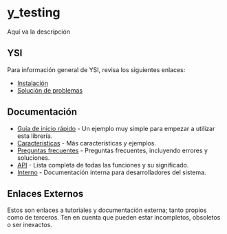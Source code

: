 # y_testing

Aquí va la descripción

## YSI

Para información general de YSI, revisa los siguientes enlaces:

* [Instalación](../instalacion.md)
* [Solución de problemas](../solucion-problemas.md)

## Documentación

* [Guía de inicio rápido](y_testing/inicio-rapido.md) - Un ejemplo muy simple para empezar a utilizar esta librería.
* [Características](y_testing/caracteristicas.md) - Más características y ejemplos.
* [Preguntas frecuentes](y_testing/preguntas-frecuentes.md) - Preguntas frecuentes, incluyendo errores y soluciones.
* [API](y_testing/api.md) - Lista completa de todas las funciones y su significado.
* [Interno](y_testing/interno.md) - Documentación interna para desarrolladores del sistema.

## Enlaces Externos

Estos son enlaces a tutoriales y documentación externa; tanto propios como de terceros. Ten en cuenta que pueden estar incompletos, obsoletos o ser inexactos.
